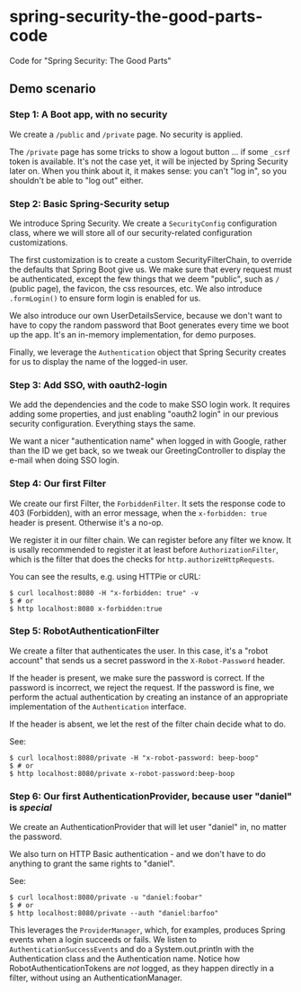 # spring-security-the-good-parts-code

Code for "Spring Security: The Good Parts"

## Demo scenario


### Step 1: A Boot app, with no security

We create a `/public` and `/private` page. No security is applied.

The `/private` page has some tricks to show a logout button ... if some `_csrf` token is available.
It's not the case yet, it will be injected by Spring Security later on. When you think about it, it
makes sense: you can't "log in", so you shouldn't be able to "log out" either.

### Step 2: Basic Spring-Security setup

We introduce Spring Security. We create a `SecurityConfig` configuration class, where we will store
all of our security-related configuration customizations.

The first customization is to create a custom SecurityFilterChain, to override the defaults that
Spring Boot give us. We make sure that every request must be authenticated, except the few things
that we deem "public", such as `/` (public page), the favicon, the css resources, etc. We also
introduce `.formLogin()` to ensure form login is enabled for us.

We also introduce our own UserDetailsService, because we don't want to have to copy the random
password that Boot generates every time we boot up the app. It's an in-memory implementation, for
demo purposes.

Finally, we leverage the `Authentication` object that Spring Security creates for us to display the
name of the logged-in user.

### Step 3: Add SSO, with oauth2-login

We add the dependencies and the code to make SSO login work. It requires adding some properties, and
just enabling "oauth2 login" in our previous security configuration. Everything stays the same.

We want a nicer "authentication name" when logged in with Google, rather than the ID we get back, so
we tweak our GreetingController to display the e-mail when doing SSO login.

### Step 4: Our first Filter

We create our first Filter, the `ForbiddenFilter`. It sets the response code to 403 (Forbidden), with
an error message, when the `x-forbidden: true` header is present. Otherwise it's a no-op.

We register it in our filter chain. We can register before any filter we know. It is usally
recommended to register it at least before `AuthorizationFilter`, which is the filter that does the
checks for `http.authorizeHttpRequests`.

You can see the results, e.g. using HTTPie or cURL:

```shell
$ curl localhost:8080 -H "x-forbidden: true" -v
$ # or
$ http localhost:8080 x-forbidden:true
```

### Step 5: RobotAuthenticationFilter

We create a filter that authenticates the user. In this case, it's a "robot account" that sends us a
secret password in the `X-Robot-Password` header.

If the header is present, we make sure the password is correct. If the password is incorrect, we
reject the request. If the password is fine, we perform the actual authentication by creating an
instance of an appropriate implementation of the `Authentication` interface.

If the header is absent, we let the rest of the filter chain decide what to do.

See:

```shell
$ curl localhost:8080/private -H "x-robot-password: beep-boop"
$ # or
$ http localhost:8080/private x-robot-password:beep-boop
```

### Step 6: Our first AuthenticationProvider, because user "daniel" is _special_

We create an AuthenticationProvider that will let user "daniel" in, no matter the password.

We also turn on HTTP Basic authentication - and we don't have to do anything to grant the same
rights to "daniel".

See:

```shell
$ curl localhost:8080/private -u "daniel:foobar"
$ # or
$ http localhost:8080/private --auth "daniel:barfoo"
```

This leverages the `ProviderManager`, which, for examples, produces Spring events when a login
succeeds or fails. We listen to `AuthenticationSuccessEvents` and do a System.out.println with the
Authentication class and the Authentication name. Notice how RobotAuthenticationTokens are _not_ logged,
as they happen directly in a filter, without using an AuthenticationManager.
